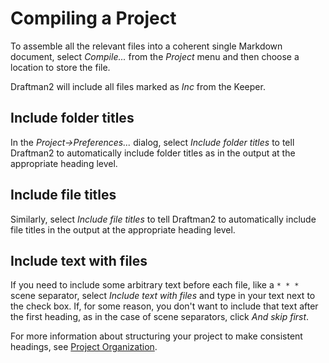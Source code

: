 # Compiling a Project

To assemble all the relevant files into a coherent single Markdown document, select *Compile...* from the *Project* menu and then choose a location to store the file.

Draftman2 will include all files marked as *Inc* from the Keeper.

## Include folder titles

In the *Project->Preferences...* dialog, select *Include folder titles* to tell Draftman2 to automatically include folder titles as in the output at the appropriate heading level. 

## Include file titles

Similarly, select *Include file titles* to tell Draftman2 to automatically include file titles in the output at the appropriate heading level.

## Include text with files

If you need to include some arbitrary text before each file, like a `* * *` scene separator, select *Include text with files* and type in your text next to the check box. If, for some reason, you don't want to include that text after the first heading, as in the case of scene separators, click *And skip first*.

For more information about structuring your project to make consistent headings, see [Project Organization](#project-organization).